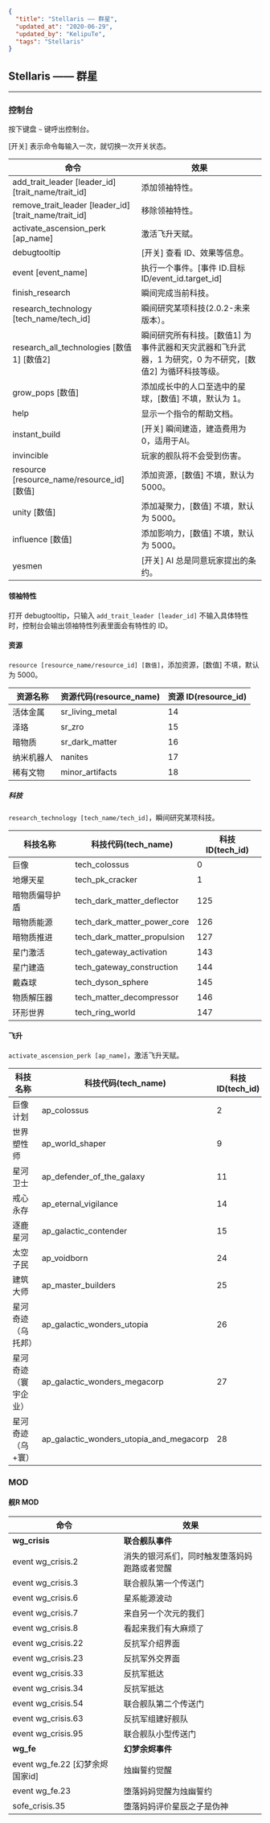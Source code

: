 ```json
{
  "title": "Stellaris —— 群星",
  "updated_at": "2020-06-29",
  "updated_by": "KelipuTe",
  "tags": "Stellaris"
}
```

## Stellaris —— 群星

---

### 控制台

按下键盘 `~` 键呼出控制台。

[开关] 表示命令每输入一次，就切换一次开关状态。

| 命令                                                  | 效果                                                         |
| ----------------------------------------------------- | ------------------------------------------------------------ |
| add_trait_leader [leader_id] [trait_name/trait_id]    | 添加领袖特性。                                               |
| remove_trait_leader [leader_id] [trait_name/trait_id] | 移除领袖特性。                                               |
| activate_ascension_perk [ap_name]                     | 激活飞升天赋。                                               |
| debugtooltip                                          | [开关] 查看 ID、效果等信息。                                 |
| event [event_name]                                    | 执行一个事件。[事件 ID.目标 ID/event_id.target_id]           |
| finish_research                                       | 瞬间完成当前科技。                                           |
| research_technology [tech_name/tech_id]               | 瞬间研究某项科技(2.0.2-未来版本）。                          |
| research_all_technologies [数值1] [数值2]             | 瞬间研究所有科技。[数值1] 为事件武器和天灾武器和飞升武器，1 为研究，0 为不研究，[数值2] 为循环科技等级。 |
| grow_pops [数值]                                      | 添加成长中的人口至选中的星球，[数值] 不填，默认为 1。        |
| help                                                  | 显示一个指令的帮助文档。                                     |
| instant_build                                         | [开关] 瞬间建造，建造费用为0，适用于AI。                     |
| invincible                                            | 玩家的舰队将不会受到伤害。                                   |
| resource [resource_name/resource_id] [数值]           | 添加资源，[数值] 不填，默认为 5000。                         |
| unity [数值]                                          | 添加凝聚力，[数值] 不填，默认为 5000。                       |
| influence [数值]                                      | 添加影响力，[数值] 不填，默认为 5000。                       |
| yesmen                                                | [开关] AI 总是同意玩家提出的条约。                           |

#### 领袖特性

打开 debugtooltip，只输入 `add_trait_leader [leader_id]` 不输入具体特性时，控制台会输出领袖特性列表里面会有特性的 ID。

#### 资源

`resource [resource_name/resource_id] [数值]`，添加资源，[数值] 不填，默认为 5000。

| 资源名称   | 资源代码(resource_name) | 资源 ID(resource_id) |
| ---------- | ----------------------- | -------------------- |
| 活体金属   | sr_living_metal         | 14                   |
| 泽珞       | sr_zro                  | 15                   |
| 暗物质     | sr_dark_matter          | 16                   |
| 纳米机器人 | nanites                 | 17                   |
| 稀有文物   | minor_artifacts         | 18                   |

##### 科技

`research_technology [tech_name/tech_id]`，瞬间研究某项科技。

| 科技名称       | 科技代码(tech_name)         | 科技 ID(tech_id) |
| -------------- | --------------------------- | ---------------- |
| 巨像           | tech_colossus               | 0                |
| 地爆天星       | tech_pk_cracker             | 1                |
| 暗物质偏导护盾 | tech_dark_matter_deflector  | 125              |
| 暗物质能源     | tech_dark_matter_power_core | 126              |
| 暗物质推进     | tech_dark_matter_propulsion | 127              |
| 星门激活       | tech_gateway_activation     | 143              |
| 星门建造       | tech_gateway_construction   | 144              |
| 戴森球         | tech_dyson_sphere           | 145              |
| 物质解压器     | tech_matter_decompressor    | 146              |
| 环形世界       | tech_ring_world             | 147              |

#### 飞升

`activate_ascension_perk [ap_name]`，激活飞升天赋。

| 科技名称             | 科技代码(tech_name)                     | 科技 ID(tech_id) |
| -------------------- | --------------------------------------- | ---------------- |
| 巨像计划             | ap_colossus                             | 2                |
| 世界塑性师           | ap_world_shaper                         | 9                |
| 星河卫士             | ap_defender_of_the_galaxy               | 11               |
| 戒心永存             | ap_eternal_vigilance                    | 14               |
| 逐鹿星河             | ap_galactic_contender                   | 15               |
| 太空子民             | ap_voidborn                             | 24               |
| 建筑大师             | ap_master_builders                      | 25               |
| 星河奇迹（乌托邦）   | ap_galactic_wonders_utopia              | 26               |
| 星河奇迹（寰宇企业） | ap_galactic_wonders_megacorp            | 27               |
| 星河奇迹（乌+寰）    | ap_galactic_wonders_utopia_and_megacorp | 28               |

### MOD

#### 舰R MOD

| 命令                            | 效果                                         |
| ------------------------------- | -------------------------------------------- |
| **wg_crisis**                   | **联合舰队事件**                             |
| event wg_crisis.2               | 消失的银河系们，同时触发堕落妈妈跑路或者觉醒 |
| event wg_crisis.3               | 联合舰队第一个传送门                         |
| event wg_crisis.6               | 星系能源波动                                 |
| event wg_crisis.7               | 来自另一个次元的我们                         |
| event wg_crisis.8               | 看起来我们有大麻烦了                         |
| event wg_crisis.22              | 反抗军介绍界面                               |
| event wg_crisis.23              | 反抗军外交界面                               |
| event wg_crisis.33              | 反抗军抵达                                   |
| event wg_crisis.34              | 反抗军抵达                                   |
| event wg_crisis.54              | 联合舰队第二个传送门                         |
| event wg_crisis.63              | 反抗军组建好舰队                             |
| event wg_crisis.95              | 联合舰队小型传送门                           |
| **wg_fe**                       | **幻梦余烬事件**                             |
| event wg_fe.22 [幻梦余烬国家id] | 烛幽誓约觉醒                                 |
| event wg_fe.23                  | 堕落妈妈觉醒为烛幽誓约                       |
| sofe_crisis.35                  | 堕落妈妈评价星辰之子是伪神                   |
